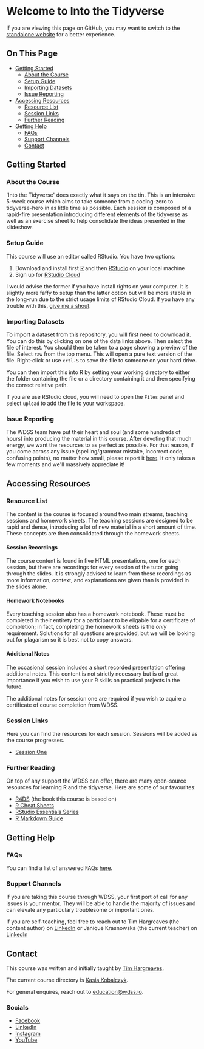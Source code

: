 # Welcome to Into the Tidyverse

If you are viewing this page on GitHub, you may want to switch to the [standalone website](https://education.wdss.io/into-the-tidyverse) for a better experience.

## On This Page

- [Getting Started](#getting-started)
  - [About the Course](#about-the-course)
  - [Setup Guide](#setup-guide)
  - [Importing Datasets](#importing-datasets)
  - [Issue Reporting](#issue-reporting)
- [Accessing Resources](#accessing-resources)
  - [Resource List](#resource-list)
  - [Session Links](#session-links)
  - [Further Reading](#further-readinng)
- [Getting Help](#getting-help)
  - [FAQs](#faqs)
  - [Support Channels](#support-channels)
  - [Contact](#contact)

## Getting Started

### About the Course

'Into the Tidyverse' does exactly what it says on the tin. This is an intensive 5-week course which aims to take someone from a coding-zero to tidyverse-hero in as little time as possible. Each session is composed of a rapid-fire presentation introducing different elements of the tidyverse as well as an exercise sheet to help consolidate the ideas presented in the slideshow.

### Setup Guide

This course will use an editor called RStudio. You have two options:

1. Download and install first [R](https://www.r-project.org/) and then [RStudio](https://rstudio.com/) on your local machine
2. Sign up for [RStudio Cloud](https://rstudio.cloud/)

I would advise the former if you have install rights on your computer. It is slightly more faffy to setup than the latter option but will be more stable in the long-run due to the strict usage limits of RStudio Cloud. If you have any trouble with this, [give me a shout](#getting-help).

### Importing Datasets

To import a dataset from this repository, you will first need to download it. You can do this by clicking on one of the data links above. Then select the file of interest. You should then be taken to a page showing a preview of the file. Select `raw` from the top menu. This will open a pure text version of the file. Right-click or use `crtl-S` to save the file to someone on your hard drive.

You can then import this into R by setting your working directory to either the folder containing the file or a directory containing it and then specifying the correct relative path. 

If you are use RStudio cloud, you will need to open the `Files` panel and select `upload` to add the file to your workspace.

### Issue Reporting

The WDSS team have put their heart and soul (and some hundreds of hours) into producing the material in this course. After devoting that much energy, we want the resources to as perfect as possible. For that reason, if you come across any issue (spelling/grammar mistake, incorrect code, confusing points), no matter how small, please report it [here](https://github.com/warwickdatasciencesociety/into-the-tidyverse/issues). It only takes a few moments and we'll massively appreciate it!

## Accessing Resources

### Resource List

The content is the course is focused around two main streams, teaching sessions and homework sheets. The teaching sessions are designed to be rapid and dense, introducing a lot of new material in a short amount of time. These concepts are then consolidated through the homework sheets.

#### Session Recordings

The course content is found in five HTML presentations, one for each session, but there are recordings for every session of the tutor going through the slides. It is strongly advised to learn from these recordings as more information, context, and explanations are given than is provided in the slides alone.

#### Homework Notebooks

Every teaching session also has a homework notebook. These must be completed in their entirety for a participant to be eligable for a certificate of completion; in fact, completing the homework sheets is the _only_ requirement. Solutions for all questions are provided, but we will be looking out for plagarism so it is best not to copy answers.

#### Additional Notes

The occasional session includes a short recorded presentation offering additional notes. This content is not strictly necessary but is of great importance if you wish to use your R skills on practical projects in the future. 

The additional notes for session one are required if you wish to aquire a certificate of course completion from WDSS.

### Session Links

Here you can find the resources for each session. Sessions will be added as the course progresses.

* [Session One](session-one)

### Further Reading

On top of any support the WDSS can offer, there are many open-source resources for learning R and the tidyverse. Here are some of our favourites:

* [R4DS](https://r4ds.had.co.nz/) (the book this course is based on)
* [R Cheat Sheets](https://rstudio.com/resources/cheatsheets/)
* [RStudio Essentials Series](https://rstudio.com/resources/webinars/)
* [R Markdown Guide](https://bookdown.org/yihui/rmarkdown/)

## Getting Help

### FAQs

You can find a list of answered FAQs [here](faqs/).

### Support Channels

If you are taking this course through WDSS, your first port of call for any issues is your mentor. They will be able to handle the majority of issues and can elevate any particulary troublesome or important ones.

If you are self-teaching, feel free to reach out to Tim Hargreaves (the content author) on [LinkedIn](https://www.linkedin.com/in/tim-hargreaves/) or Janique Krasnowska (the current teacher) on [LinkedIn](https://www.linkedin.com/in/janique-krasnowska/)

## Contact

This course was written and initially taught by [Tim Hargreaves](https://www.linkedin.com/in/tim-hargreaves/). 

The current course directory is [Kasia Kobalczyk](https://www.linkedin.com/in/katarzyna-kobalczyk/). 

For general enquires, reach out to education@wdss.io.

### Socials

* [Facebook](https://rebrand.ly/wdss-facebook)
* [LinkedIn](https://rebrand.ly/wdss-linkedin)
* [Instagram](https://rebrand.ly/wdss-instagram)
* [YouTube](https://rebrand.ly/wdss-youtube)


